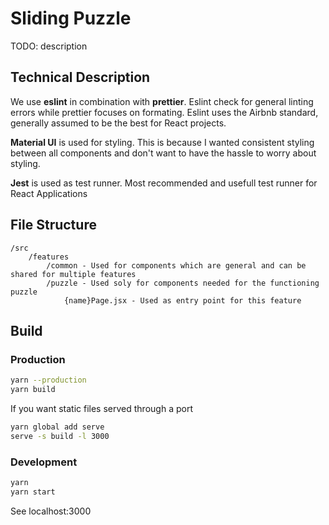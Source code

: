 # Sliding Puzzle

TODO: description

## Technical Description

We use **eslint** in combination with **prettier**.
Eslint check for general linting errors while prettier focuses on formating.
Eslint uses the Airbnb standard, generally assumed to be the best for React projects.

**Material UI** is used for styling.
This is because I wanted consistent styling between all components and don't want to have the hassle to worry about styling.

**Jest** is used as test runner.
Most recommended and usefull test runner for React Applications

## File Structure

```
/src
    /features
        /common - Used for components which are general and can be shared for multiple features
        /puzzle - Used soly for components needed for the functioning puzzle
            {name}Page.jsx - Used as entry point for this feature
```

## Build

### Production

```bash
yarn --production
yarn build
```

If you want static files served through a port

```bash
yarn global add serve
serve -s build -l 3000
```

### Development

```bash
yarn
yarn start
```

See localhost:3000
